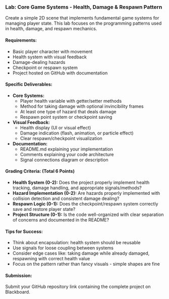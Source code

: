 ### Lab: Core Game Systems - Health, Damage & Respawn Pattern
Create a simple 2D scene that implements fundamental game systems for managing player state. This lab focuses on the programming patterns used in health, damage, and respawn mechanics.

#### Requirements:
- Basic player character with movement
- Health system with visual feedback
- Damage-dealing hazards
- Checkpoint or respawn system
- Project hosted on GitHub with documentation

#### Specific Deliverables:
- **Core Systems:**
  - Player health variable with getter/setter methods
  - Method for taking damage with optional invincibility frames
  - At least one type of hazard that deals damage
  - Respawn point system or checkpoint saving
- **Visual Feedback:**
  - Health display (UI or visual effect)
  - Damage indication (flash, animation, or particle effect)
  - Clear respawn/checkpoint visualization
- **Documentation:**
  - README.md explaining your implementation
  - Comments explaining your code architecture
  - Signal connections diagram or description

#### Grading Criteria: (Total 6 Points)
- **Health System (0-2):** Does the project properly implement health tracking, damage handling, and appropriate signals/methods?
- **Hazard Implementation (0-2):** Are hazards properly implemented with collision detection and consistent damage dealing?
- **Respawn Logic (0-1):** Does the checkpoint/respawn system correctly save and restore player state?
- **Project Structure (0-1):** Is the code well-organized with clear separation of concerns and documented in the README?

#### Tips for Success:
- Think about encapsulation: health system should be reusable
- Use signals for loose coupling between systems
- Consider edge cases like: taking damage while already damaged, respawning with correct health value
- Focus on the pattern rather than fancy visuals - simple shapes are fine

#### Submission:
Submit your GitHub repository link containing the complete project on Blackboard.
